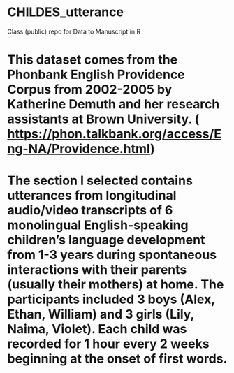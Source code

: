 # CHILDES_utterance
Class (public) repo for Data to Manuscript in R

# This dataset comes from the Phonbank English Providence Corpus from 2002-2005 by Katherine Demuth and her research assistants at Brown University. ( https://phon.talkbank.org/access/Eng-NA/Providence.html)
# The section I selected contains utterances from longitudinal audio/video transcripts of 6 monolingual English-speaking children’s language development from 1-3 years during spontaneous interactions with their parents (usually their mothers) at home. The participants included 3 boys (Alex, Ethan, William) and 3 girls (Lily, Naima, Violet). Each child was recorded for 1 hour every 2 weeks beginning at the onset of first words. 
